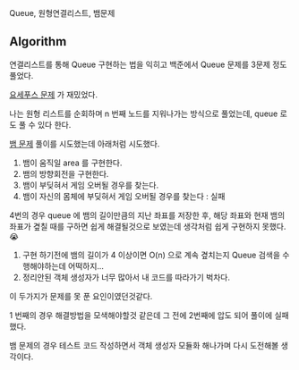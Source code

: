 Queue, 원형연결리스트, 뱀문제

## Algorithm

연결리스트를 통해 Queue 구현하는 법을 익히고 백준에서 Queue 문제를 3문제 정도 풀었다.

[요세푸스 문제](https://www.acmicpc.net/problem/1158) 가 재밌었다.

나는 원형 리스트를 순회하며 n 번째 노드를 지워나가는 방식으로 풀었는데,
queue 로도 풀 수 있다 한다.

[뱀 문제](https://www.acmicpc.net/problem/3190) 풀이를 시도했는데 아래처럼 시도했다.

1. 뱀이 움직일 area 를 구현한다.
2. 뱀의 방향회전을 구현한다.
3. 뱀이 부딪혀서 게임 오버될 경우를 찾는다.
4. 뱀이 자신의 몸체에 부딪혀서 게임 오버될 경우를 찾는다 : 실패

4번의 경우 queue 에 뱀의 길이만큼의 지난 좌표를 저장한 후, 해당 좌표와 현재 뱀의 좌표가 곂칠 때를 구하면 
쉽게 해결될것으로 보였는데 생각처럼 쉽게 구현하지 못했다. 😭

1. 구현 하기전에 뱀의 길이가 4 이상이면 O(n) 으로 계속 곂치는지 Queue 검색을 수행해야하는데 어떡하지...
2. 정리안된 객체 생성자가 너무 많아서 내 코드를 따라가기 벅차다.

이 두가지가 문제를 못 푼 요인이였던것같다.

1 번째의 경우 해결방법을 모색해야할것 같은데 그 전에 2번째에 압도 되어 풀이에 실패 했다.

뱀 문제의 경우 테스트 코드 작성하면서 객체 생성자 모듈화 해나가며 다시 도전해볼 생각이다.
